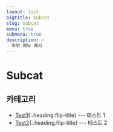 ```yaml
---
layout: list
bigtitle: Subcat
slug: subcat
menu: true
submenu: true
description: >
  하위 메뉴 예시
---
```


# Subcat

## 카테고리

- [Test1]{:.heading.flip-title} --- 테스트 1
- [Test2]{:.heading.flip-title} --- 테스트 2

[test1]: /test1/
[test2]: /test2/
